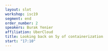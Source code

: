 ```yaml
---
layout: slot
workshop: isc19
segment: end
order_number: 2
speakers: Burak Yenier
affiliation: UberCloud
title: Looking back on 5y of containerization
start: "17:10"
---
```

